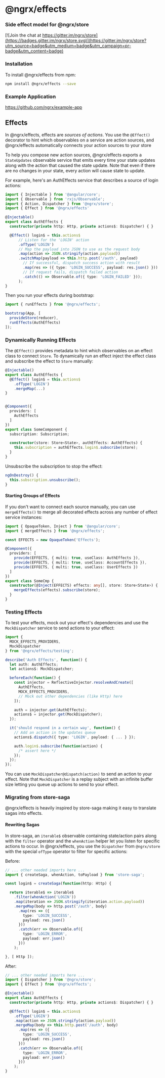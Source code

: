 # @ngrx/effects
### Side effect model for @ngrx/store
[![Join the chat at https://gitter.im/ngrx/store](https://badges.gitter.im/ngrx/store.svg)](https://gitter.im/ngrx/store?utm_source=badge&utm_medium=badge&utm_campaign=pr-badge&utm_content=badge)

### Installation
To install @ngrx/effects from npm:
```bash
npm install @ngrx/effects --save
```
### Example Application

https://github.com/ngrx/example-app

## Effects
In @ngrx/effects, effects are _sources of actions_. You use the `@Effect()` decorator to hint which observables on a service are action sources, and @ngrx/effects automatically connects your action sources to your store

To help you compose new action sources, @ngrx/effects exports a `StateUpdates` observable service that emits every time your state updates along with the action that caused the state update. Note that even if there are no changes in your state, every action will cause state to update.

For example, here's an AuthEffects service that describes a source of login actions:
```ts
import { Injectable } from '@angular/core';
import { Observable } from 'rxjs/Observable';
import { Action, Dispatcher } from '@ngrx/store';
import { Effect } from '@ngrx/effects'

@Injectable()
export class AuthEffects {
  constructor(private http: Http, private actions$: Dispatcher) { }

  @Effect() login$ = this.actions$
      // Listen for the 'LOGIN' action
      .ofType('LOGIN')
      // Map the payload into JSON to use as the request body
      .map(action => JSON.stringify(action.payload))
      .switchMap(payload => this.http.post('/auth', payload)
        // If successful, dispatch success action with result
        .map(res => ({ type: 'LOGIN_SUCCESS', payload: res.json() }))
        // If request fails, dispatch failed action
        .catch(() => Observable.of({ type: 'LOGIN_FAILED' }));
      );
}
```

Then you run your effects during bootstrap:
```ts
import { runEffects } from '@ngrx/effects';

bootstrap(App, [
  provideStore(reducer),
  runEffects(AuthEffects)
]);
```

### Dynamically Running Effects

The `@Effect()` provides metadata to hint which observables on an effect class to connect `Store`. To dynamically run an effect inject the effect class and subscribe the effect to `Store` manually:

```ts
@Injectable()
export class AuthEffects {
  @Effect() login$ = this.actions$
    .ofType('LOGIN')
    .mergeMap(...)
}


@Component({
  providers: [
    AuthEffects
  ]
})
export class SomeComponent {
  subscription: Subscription;

  constructor(store: Store<State>, authEffects: AuthEffects) {
    this.subscription = authEffects.login$.subscribe(store);
  }
}
```

Unsubscribe the subscription to stop the effect:
```ts
ngOnDestroy() {
  this.subscription.unsubscribe();
}
```

#### Starting Groups of Effects
If you don't want to connect each source manually, you can use `mergeEffects()` to merge all decorated effects across any number of effect service instances:

```ts
import { OpaqueToken, Inject } from '@angular/core';
import { mergeEffects } from '@ngrx/effects';

const EFFECTS = new OpaqueToken('Effects');

@Component({
  providers: [
    provide(EFFECTS, { multi: true, useClass: AuthEffects }),
    provide(EFFECTS, { multi: true, useClass: AccountEffects }),
    provide(EFFECTS, { multi: true, useClass: UserEffects })
  ]
})
export class SomeCmp {
  constructor(@Inject(EFFECTS) effects: any[], store: Store<State>) {
    mergeEffects(effects).subscribe(store);
  }
}
```


### Testing Effects
To test your effects, mock out your effect's dependencies and use the `MockDispatcher` service to send actions to your effect:

```ts
import {
  MOCK_EFFECTS_PROVIDERS,
  MockDispatcher
} from '@ngrx/effects/testing';

describe('Auth Effects', function() {
  let auth: AuthEffects;
  let actions$: MockDispatcher;

  beforeEach(function() {
    const injector = ReflectiveInjector.resolveAndCreate([
      AuthEffects,
      MOCK_EFFECTS_PROVIDERS,
      // Mock out other dependencies (like Http) here
    ]);

    auth = injector.get(AuthEffects);
    actions$ = injector.get(MockDispatcher);
  });

  it('should respond in a certain way', function() {
    // Add an action in the updates queue
    actions$.dispatch({ type: 'LOGIN', payload: { ... } });

    auth.login$.subscribe(function(action) {
      /* assert here */
    });
  });
});
```

You can use `MockDispatcher@dispatch(action)` to send an action to your effect. Note that `MockDispatcher` is a replay subject with an infinite buffer size letting you queue up actions to send to your effect.


### Migrating from store-saga

@ngrx/effects is heavily inspired by store-saga making it easy to translate sagas into effects.

#### Rewriting Sagas
In store-saga, an `iterable$` observable containing state/action pairs along with the `filter` operator and the `whenAction` helper let you listen for specific actions to occur. In @ngrx/effects, you use the `Dispatcher` from `@ngrx/store` with the special `ofType` operator to filter for specific actions:

Before:
```ts
// ... other needed imports here ...
import { createSaga, whenAction, toPayload } from 'store-saga';

const login$ = createSaga(function(http: Http) {

  return iterable$ => iterable$
    .filter(whenAction('LOGIN'))
    .map(iteration => JSON.stringify(iteration.action.payload))
    .mergeMap(body => http.post('/auth', body)
      .map(res => ({
        type: 'LOGIN_SUCCESS',
        payload: res.json()
      }))
      .catch(err => Observable.of({
        type: 'LOGIN_ERROR',
        payload: err.json()
      }))
    );

}, [ Http ]);
```

After:
```ts
// ... other needed imports here ...
import { Dispatcher } from '@ngrx/store';
import { Effect } from '@ngrx/effects';

@Injectable()
export class AuthEffects {
  constructor(private http: Http, private actions$: Dispatcher) { }

  @Effect() login$ = this.actions$
    .ofType('LOGIN')
    .map(action => JSON.stringify(action.payload))
    .mergeMap(body => this.http.post('/auth', body)
      .map(res => ({
        type: 'LOGIN_SUCCESS',
        payload: res.json()
      }))
      .catch(err => Observable.of({
        type: 'LOGIN_ERROR',
        payload: err.json()
      }))
    );
}
```
